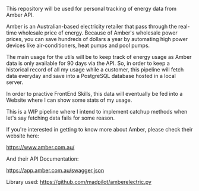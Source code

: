 This repository will be used for personal tracking of energy data from Amber API.

Amber is an Australian-based electricity retailer that pass through the real-time wholesale price of energy.
Because of Amber's wholesale power prices, you can save hundreds of dollars a year by automating high power devices like air-conditioners, heat pumps and pool pumps.

The main usage for the utils will be to keep track of energy usage as Amber data is only available for 90 days via the API. So, in order to keep a historical record of all my usage while a customer, this pipeline will fetch data everyday and save into a PostgreSQL database hosted in a local server.

In order to practive FrontEnd Skills, this data will eventually be fed into a Website where I can show some stats of my usage.

This is a WIP pipeline where I intend to implement catchup methods when let's say fetching data fails for some reason.

If you're interested in getting to know more about Amber, please check their website here:

https://www.amber.com.au/

And their API Documentation:

https://app.amber.com.au/swagger.json

Library used:
https://github.com/madpilot/amberelectric.py
